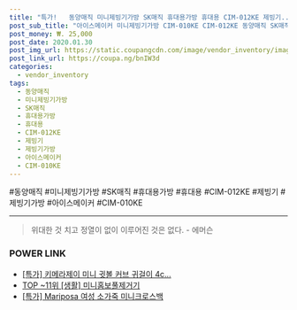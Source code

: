 ```yaml
--- 
title: "특가!   동양매직 미니제빙기가방 SK매직 휴대용가방 휴대용 CIM-012KE 제빙기..." 
post_sub_title: "아이스메이커 미니제빙기가방 CIM-010KE CIM-012KE 동양매직 SK매직 휴대용 제빙기가방, 아이스메이커 제빙기 전용 휴대용가방" 
post_money: ₩. 25,000 
post_date: 2020.01.30 
post_img_url: https://static.coupangcdn.com/image/vendor_inventory/images/2016/05/19/10/1/780f09a6-764c-4b38-9c11-12c3ff19b9fd.jpg 
post_link_url: https://coupa.ng/bnIW3d 
categories: 
  - vendor_inventory 
tags: 
  - 동양매직 
  - 미니제빙기가방 
  - SK매직 
  - 휴대용가방 
  - 휴대용 
  - CIM-012KE 
  - 제빙기 
  - 제빙기가방 
  - 아이스메이커 
  - CIM-010KE 
--- 
```

  #동양매직 #미니제빙기가방 #SK매직 #휴대용가방 #휴대용 #CIM-012KE #제빙기 #제빙기가방 #아이스메이커 #CIM-010KE 
<hr> 

> 위대한 것 치고 정열이 없이 이루어진 것은 없다. - 에머슨 


### POWER LINK

* <a href="https://blog.naver.com/santokki14/221789793778" target="_blank">[특가] 키메라제이 미니 귓볼 커브 귀걸이 4c...</a>
* <a href="https://blog.naver.com/fasyy4321/221783068845" target="_blank"> TOP ~11위 [생활] 미니홈보풀제거기</a>
* <a href="https://blog.naver.com/sakai111/221788262341" target="_blank">[특가] Mariposa 여성 소가죽 미니크로스백</a>
